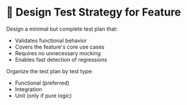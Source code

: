 # 🧠 Design Test Strategy for Feature

Design a minimal but complete test plan that:
- Validates functional behavior
- Covers the feature's core use cases
- Requires no unnecessary mocking
- Enables fast detection of regressions

Organize the test plan by test type:
- Functional (preferred)
- Integration
- Unit (only if pure logic)
